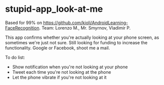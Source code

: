 # stupid-app_look-at-me
Based for 99% on https://github.com/kioli/AndroidLearning-FaceRecognition.
Team: Lorenzo M., Mr. Smyrnov, Vladimir P.


This app confirms whether you're actually looking at your phone screen, as sometimes we're just not sure.
Still looking for funding to increase the functionality. Google or Facebook, shoot me a mail.

To do list:
* Show notification when you're not looking at your phone
* Tweet each time you're not looking at the phone
* Let the phone vibrate if you're not looking at it
